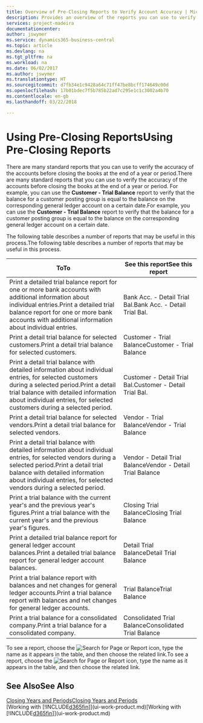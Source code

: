 ```yaml
---
title: Overview of Pre-Closing Reports to Verify Account Accuracy | Microsoft Docs
description: Provides an overview of the reports you can use to verify the accuracy of accounts before closing the books at the end of a year or period.
services: project-madeira
documentationcenter: 
author: jswymer
ms.service: dynamics365-business-central
ms.topic: article
ms.devlang: na
ms.tgt_pltfrm: na
ms.workload: na
ms.date: 06/02/2017
ms.author: jswymer
ms.translationtype: HT
ms.sourcegitcommit: d7fb34e1c9428a64c71ff47be8bcff174649c00d
ms.openlocfilehash: 17b01bdec7f5b785b22ad7c295e1c1c3002a4b70
ms.contentlocale: en-gb
ms.lasthandoff: 03/22/2018

---
```

# <a name="using-pre-closing-reports"></a><span data-ttu-id="72c36-103">Using Pre-Closing Reports</span><span class="sxs-lookup"><span data-stu-id="72c36-103">Using Pre-Closing Reports</span></span>
<span data-ttu-id="72c36-104">There are many standard reports that you can use to verify the accuracy of the accounts before closing the books at the end of a year or period.</span><span class="sxs-lookup"><span data-stu-id="72c36-104">There are many standard reports that you can use to verify the accuracy of the accounts before closing the books at the end of a year or period.</span></span> <span data-ttu-id="72c36-105">For example, you can use the **Customer - Trial Balance** report to verify that the balance for a customer posting group is equal to the balance on the corresponding general ledger account on a certain date.</span><span class="sxs-lookup"><span data-stu-id="72c36-105">For example, you can use the **Customer - Trial Balance** report to verify that the balance for a customer posting group is equal to the balance on the corresponding general ledger account on a certain date.</span></span>

<span data-ttu-id="72c36-106">The following table describes a number of reports that may be useful in this process.</span><span class="sxs-lookup"><span data-stu-id="72c36-106">The following table describes a number of reports that may be useful in this process.</span></span>

| <span data-ttu-id="72c36-107">To</span><span class="sxs-lookup"><span data-stu-id="72c36-107">To</span></span> | <span data-ttu-id="72c36-108">See this report</span><span class="sxs-lookup"><span data-stu-id="72c36-108">See this report</span></span> |
| --- | --- |
| <span data-ttu-id="72c36-109">Print a detailed trial balance report for one or more bank accounts with additional information about individual entries.</span><span class="sxs-lookup"><span data-stu-id="72c36-109">Print a detailed trial balance report for one or more bank accounts with additional information about individual entries.</span></span> |<span data-ttu-id="72c36-110">Bank Acc. - Detail Trial Bal.</span><span class="sxs-lookup"><span data-stu-id="72c36-110">Bank Acc. - Detail Trial Bal.</span></span> |
| <span data-ttu-id="72c36-111">Print a detail trial balance for selected customers.</span><span class="sxs-lookup"><span data-stu-id="72c36-111">Print a detail trial balance for selected customers.</span></span> |<span data-ttu-id="72c36-112">Customer - Trial Balance</span><span class="sxs-lookup"><span data-stu-id="72c36-112">Customer - Trial Balance</span></span> |
| <span data-ttu-id="72c36-113">Print a detail trial balance with detailed information about individual entries, for selected customers during a selected period.</span><span class="sxs-lookup"><span data-stu-id="72c36-113">Print a detail trial balance with detailed information about individual entries, for selected customers during a selected period.</span></span> |<span data-ttu-id="72c36-114">Customer - Detail Trial Bal.</span><span class="sxs-lookup"><span data-stu-id="72c36-114">Customer - Detail Trial Bal.</span></span> |
| <span data-ttu-id="72c36-115">Print a detail trial balance for selected vendors.</span><span class="sxs-lookup"><span data-stu-id="72c36-115">Print a detail trial balance for selected vendors.</span></span> |<span data-ttu-id="72c36-116">Vendor - Trial Balance</span><span class="sxs-lookup"><span data-stu-id="72c36-116">Vendor - Trial Balance</span></span> |
| <span data-ttu-id="72c36-117">Print a detail trial balance with detailed information about individual entries, for selected vendors during a selected period.</span><span class="sxs-lookup"><span data-stu-id="72c36-117">Print a detail trial balance with detailed information about individual entries, for selected vendors during a selected period.</span></span> |<span data-ttu-id="72c36-118">Vendor - Detail Trial Balance</span><span class="sxs-lookup"><span data-stu-id="72c36-118">Vendor - Detail Trial Balance</span></span> |
| <span data-ttu-id="72c36-119">Print a trial balance with the current year's and the previous year's figures.</span><span class="sxs-lookup"><span data-stu-id="72c36-119">Print a trial balance with the current year's and the previous year's figures.</span></span> |<span data-ttu-id="72c36-120">Closing Trial Balance</span><span class="sxs-lookup"><span data-stu-id="72c36-120">Closing Trial Balance</span></span> |
| <span data-ttu-id="72c36-121">Print a detailed trial balance report for general ledger account balances.</span><span class="sxs-lookup"><span data-stu-id="72c36-121">Print a detailed trial balance report for general ledger account balances.</span></span> |<span data-ttu-id="72c36-122">Detail Trial Balance</span><span class="sxs-lookup"><span data-stu-id="72c36-122">Detail Trial Balance</span></span> |
| <span data-ttu-id="72c36-123">Print a trial balance report with balances and net changes for general ledger accounts.</span><span class="sxs-lookup"><span data-stu-id="72c36-123">Print a trial balance report with balances and net changes for general ledger accounts.</span></span> |<span data-ttu-id="72c36-124">Trial Balance</span><span class="sxs-lookup"><span data-stu-id="72c36-124">Trial Balance</span></span> |
| <span data-ttu-id="72c36-125">Print a trial balance for a consolidated company.</span><span class="sxs-lookup"><span data-stu-id="72c36-125">Print a trial balance for a consolidated company.</span></span> |<span data-ttu-id="72c36-126">Consolidated Trial Balance</span><span class="sxs-lookup"><span data-stu-id="72c36-126">Consolidated Trial Balance</span></span> |

<span data-ttu-id="72c36-127">To see a report, choose the ![Search for Page or Report](media/ui-search/search_small.png "Search for Page or Report icon") icon, type the name as it appears in the table, and then choose the related link.</span><span class="sxs-lookup"><span data-stu-id="72c36-127">To see a report, choose the ![Search for Page or Report](media/ui-search/search_small.png "Search for Page or Report icon") icon, type the name as it appears in the table, and then choose the related link.</span></span>

## <a name="see-also"></a><span data-ttu-id="72c36-128">See Also</span><span class="sxs-lookup"><span data-stu-id="72c36-128">See Also</span></span>
[<span data-ttu-id="72c36-129">Closing Years and Periods</span><span class="sxs-lookup"><span data-stu-id="72c36-129">Closing Years and Periods</span></span>](year-close-years-periods.md)  
<span data-ttu-id="72c36-130">[Working with [!INCLUDE[d365fin](includes/d365fin_md.md)]](ui-work-product.md)</span><span class="sxs-lookup"><span data-stu-id="72c36-130">[Working with [!INCLUDE[d365fin](includes/d365fin_md.md)]](ui-work-product.md)</span></span>


